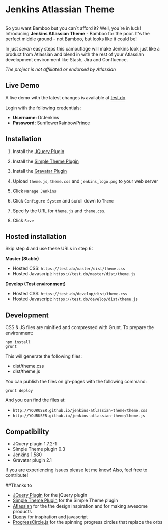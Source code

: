 # Jenkins Atlassian Theme

<img src="http://danieljonsson.net/jenkins_beard.png" alt="" />

So you want Bamboo but you can´t afford it? Well, you´re in luck! Introducing **Jenkins Atlassian Theme** - Bamboo for the poor. It's the perfect middle ground - not Bamboo, but looks like it could be! 

In just *seven* easy steps this camouflage will make Jenkins look just like a product from Atlassian and blend in with the rest of your Atlassian development environment like Stash, Jira and Confluence. 

*The project is not affiliated or endorsed by Atlassian*

## Live Demo 
A live demo with the latest changes is available at [test.do][livedemo]. 

Login with the following credentials:
- **Username:** DrJenkins
- **Password:** SunflowerRainbowPrince

## Installation 

1. Install the [JQuery Plugin][jquery]

1. Install the [Simple Theme Plugin][simple]

1. Install the [Gravatar Plugin][gravatar]

1. Upload `theme.js`, `theme.css` and `jenkins_logo.png` to your web server

1. Click `Manage Jenkins`

1. Click `Configure System` and scroll down to `Theme`

1. Specify the URL for `theme.js` and `theme.css`. 

1. Click `Save`

## Hosted installation
Skip step 4 and use these URLs in step 6:

**Master (Stable)**
- Hosted CSS: `https://test.do/master/dist/theme.css`
- Hosted Javascript: `https://test.do/master/dist/theme.js`

**Develop (Test environment)**
- Hosted CSS: `https://test.do/develop/dist/theme.css`
- Hosted Javascript: `https://test.do/develop/dist/theme.js`

## Development

CSS & JS files are minified and compressed with Grunt. To prepare the environment:

```
npm install
grunt
```

This will generate the following files:
- dist/theme.css
- dist/theme.js

You can publish the files on gh-pages with the following command:

```
grunt deploy
```

And you can find the files at:

- `http://YOURUSER.github.io/jenkins-atlassian-theme/theme.css`
- `http://YOURUSER.github.io/jenkins-atlassian-theme/theme.js`

## Compatibility
- JQuery plugin 1.7.2-1
- Simple Theme plugin 0.3
- Jenkins 1.580
- Gravatar plugin 2.1

If you are experiencing issues please let me know! Also, feel free to contribute!

##Thanks to
- [JQuery Plugin][jquery] for the jQuery plugin
- [Simple Theme Plugin][simple] for the Simple Theme plugin
- [Atlassian][atlassian] for the the design inspiration and for making awesome products
- [Doony][doony] for inspiration and javascript
- [ProgressCircle.js][progresscircle] for the spinning progress circles that replace the orbs 

[jquery]: https://wiki.jenkins-ci.org/display/JENKINS/jQuery+Plugin
[simple]: https://wiki.jenkins-ci.org/display/JENKINS/Simple+Theme+Plugin
[gravatar]: https://wiki.jenkins-ci.org/display/JENKINS/Gravatar+plugin

[doony]: https://github.com/kevinburke/doony
[progresscircle]: https://github.com/qiao/ProgressCircle.js
[atlassian]: http://atlassian.com
[livedemo]: http://test.do